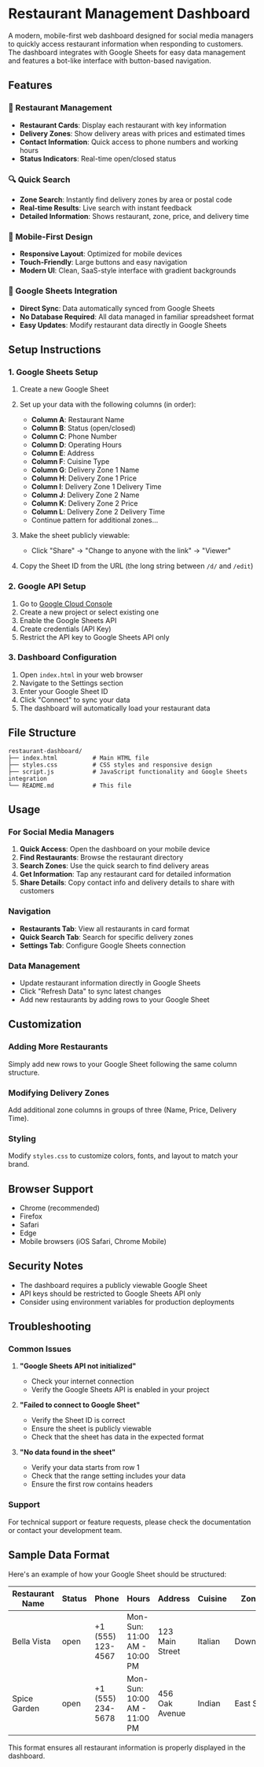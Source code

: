 # Restaurant Management Dashboard

A modern, mobile-first web dashboard designed for social media managers to quickly access restaurant information when responding to customers. The dashboard integrates with Google Sheets for easy data management and features a bot-like interface with button-based navigation.

## Features

### 🏪 Restaurant Management
- **Restaurant Cards**: Display each restaurant with key information
- **Delivery Zones**: Show delivery areas with prices and estimated times
- **Contact Information**: Quick access to phone numbers and working hours
- **Status Indicators**: Real-time open/closed status

### 🔍 Quick Search
- **Zone Search**: Instantly find delivery zones by area or postal code
- **Real-time Results**: Live search with instant feedback
- **Detailed Information**: Shows restaurant, zone, price, and delivery time

### 📱 Mobile-First Design
- **Responsive Layout**: Optimized for mobile devices
- **Touch-Friendly**: Large buttons and easy navigation
- **Modern UI**: Clean, SaaS-style interface with gradient backgrounds

### 🔗 Google Sheets Integration
- **Direct Sync**: Data automatically synced from Google Sheets
- **No Database Required**: All data managed in familiar spreadsheet format
- **Easy Updates**: Modify restaurant data directly in Google Sheets

## Setup Instructions

### 1. Google Sheets Setup

1. Create a new Google Sheet
2. Set up your data with the following columns (in order):
   - **Column A**: Restaurant Name
   - **Column B**: Status (open/closed)
   - **Column C**: Phone Number
   - **Column D**: Operating Hours
   - **Column E**: Address
   - **Column F**: Cuisine Type
   - **Column G**: Delivery Zone 1 Name
   - **Column H**: Delivery Zone 1 Price
   - **Column I**: Delivery Zone 1 Delivery Time
   - **Column J**: Delivery Zone 2 Name
   - **Column K**: Delivery Zone 2 Price
   - **Column L**: Delivery Zone 2 Delivery Time
   - Continue pattern for additional zones...

3. Make the sheet publicly viewable:
   - Click "Share" → "Change to anyone with the link" → "Viewer"

4. Copy the Sheet ID from the URL (the long string between `/d/` and `/edit`)

### 2. Google API Setup

1. Go to [Google Cloud Console](https://console.cloud.google.com/)
2. Create a new project or select existing one
3. Enable the Google Sheets API
4. Create credentials (API Key)
5. Restrict the API key to Google Sheets API only

### 3. Dashboard Configuration

1. Open `index.html` in your web browser
2. Navigate to the Settings section
3. Enter your Google Sheet ID
4. Click "Connect" to sync your data
5. The dashboard will automatically load your restaurant data

## File Structure

```
restaurant-dashboard/
├── index.html          # Main HTML file
├── styles.css          # CSS styles and responsive design
├── script.js           # JavaScript functionality and Google Sheets integration
└── README.md           # This file
```

## Usage

### For Social Media Managers

1. **Quick Access**: Open the dashboard on your mobile device
2. **Find Restaurants**: Browse the restaurant directory
3. **Search Zones**: Use the quick search to find delivery areas
4. **Get Information**: Tap any restaurant card for detailed information
5. **Share Details**: Copy contact info and delivery details to share with customers

### Navigation

- **Restaurants Tab**: View all restaurants in card format
- **Quick Search Tab**: Search for specific delivery zones
- **Settings Tab**: Configure Google Sheets connection

### Data Management

- Update restaurant information directly in Google Sheets
- Click "Refresh Data" to sync latest changes
- Add new restaurants by adding rows to your Google Sheet

## Customization

### Adding More Restaurants
Simply add new rows to your Google Sheet following the same column structure.

### Modifying Delivery Zones
Add additional zone columns in groups of three (Name, Price, Delivery Time).

### Styling
Modify `styles.css` to customize colors, fonts, and layout to match your brand.

## Browser Support

- Chrome (recommended)
- Firefox
- Safari
- Edge
- Mobile browsers (iOS Safari, Chrome Mobile)

## Security Notes

- The dashboard requires a publicly viewable Google Sheet
- API keys should be restricted to Google Sheets API only
- Consider using environment variables for production deployments

## Troubleshooting

### Common Issues

1. **"Google Sheets API not initialized"**
   - Check your internet connection
   - Verify the Google Sheets API is enabled in your project

2. **"Failed to connect to Google Sheet"**
   - Verify the Sheet ID is correct
   - Ensure the sheet is publicly viewable
   - Check that the sheet has data in the expected format

3. **"No data found in the sheet"**
   - Verify your data starts from row 1
   - Check that the range setting includes your data
   - Ensure the first row contains headers

### Support

For technical support or feature requests, please check the documentation or contact your development team.

## Sample Data Format

Here's an example of how your Google Sheet should be structured:

| Restaurant Name | Status | Phone | Hours | Address | Cuisine | Zone 1 | Price 1 | Time 1 | Zone 2 | Price 2 | Time 2 |
|----------------|--------|-------|-------|---------|---------|--------|---------|--------|--------|---------|--------|
| Bella Vista | open | +1 (555) 123-4567 | Mon-Sun: 11:00 AM - 10:00 PM | 123 Main Street | Italian | Downtown | $3.99 | 25-35 min | Midtown | $4.99 | 30-40 min |
| Spice Garden | open | +1 (555) 234-5678 | Mon-Sun: 10:00 AM - 11:00 PM | 456 Oak Avenue | Indian | East Side | $2.99 | 20-30 min | West Side | $3.99 | 25-35 min |

This format ensures all restaurant information is properly displayed in the dashboard.
